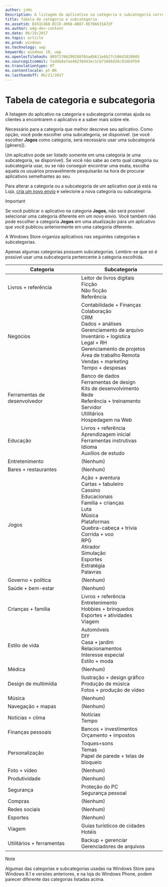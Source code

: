 ```yaml
---
author: jnHs
Description: A listagem do aplicativo na categoria e subcategoria corretas ajuda os clientes a encontrarem o aplicativo e a saber mais sobre ele.
title: Tabela de categoria e subcategoria
ms.assetid: D451C468-DCCD-4966-AB87-8E766615A72F
ms.author: wdg-dev-content
ms.date: 06/19/2017
ms.topic: article
ms.prod: windows
ms.technology: uwp
keywords: windows 10, uwp
ms.openlocfilehash: 88971766290288f6badb611e6b27c58641020005
ms.sourcegitcommit: fadde8afee46238443ec1cb71846d36c91db9fb9
ms.translationtype: HT
ms.contentlocale: pt-BR
ms.lasthandoff: 06/21/2017
---
```

# <a name="category-and-subcategory-table"></a>Tabela de categoria e subcategoria


A listagem do aplicativo na categoria e subcategoria corretas ajuda os clientes a encontrarem o aplicativo e a saber mais sobre ele.

Necessário para a categoria que melhor descreve seu aplicativo. Como opção, você pode escolher uma subcategoria, se disponível. (se você escolher **Jogos** como categoria, será necessário usar uma subcategoria [gênero]).

Um aplicativo pode ser listado somente em uma categoria (e uma subcategoria, se disponível). Se você não sabe ao certo qual categoria ou subcategoria usar, ou se não conseguir encontrar uma exata, escolha aquela os usuários provavelmente pesquisarão na hora de procurar aplicativos semelhantes ao seu.

Para alterar a categoria ou a subcategoria de um aplicativo que já está na Loja, [cria um novo envio](app-submissions.md) e selecione a nova categoria ou subcategoria.

> [!IMPORTANT] 
> Se você publicar o aplicativo na categoria **Jogos**, não será possível selecionar uma categoria diferente em um novo envio. Você também não pode escolher a categoria **Jogos** em uma atualização para um aplicativo que você publicou anteriormente em uma categoria diferente.

A Windows Store organiza aplicativos nas seguintes categorias e subcategorias.

Apenas algumas categorias possuem subcategorias. Lembre-se que só é possível usar uma subcategoria pertencente à categoria escolhida.


| Categoria                    | Subcategoria                                       |
|-----------------------------|---------------------------------------------------|
| Livros + referência           | Leitor de livros digitais <br> Ficção <br> Não ficção <br> Referência |
| Negócios                    | Contabilidade + Finanças <br> Colaboração <br> CRM <br> Dados + análises <br> Gerenciamento de arquivo <br> Inventário + logística <br> Legal + RH <br> Gerenciamento de projetos <br> Área de trabalho Remota <br> Vendas + marketing <br> Tempo + despesas |
| Ferramentas de desenvolvedor             | Banco de dados <br> Ferramentas de design <br> Kits de desenvolvimento <br> Rede <br> Referência + treinamento <br> Servidor <br> Utilitários <br> Hospedagem na Web |
| Educação                   | Livros + referência <br> Aprendizagem inicial <br> Ferramentas instrutivas <br> Idioma <br> Auxílios de estudo |
| Entretenimento               | (Nenhum)                                            |
| Bares + restaurantes               | (Nenhum)                                            |
| Jogos                       | Ação + aventura <br> Cartas + tabuleiro <br> Cassino <br> Educacionais <br> Família + crianças <br> Luta <br> Música <br> Plataformas <br> Quebra-cabeça + trívia <br> Corrida + voo <br> RPG <br> Atirador <br> Simulação <br> Esportes <br> Estratégia <br> Palavras |
| Governo + política       | (Nenhum)                                            |
| Saúde + bem-estar            | (Nenhum)                                            |
| Crianças + família               | Livros + referência <br> Entretenimento <br> Hobbies + brinquedos <br> Esportes + atividades <br> Viagem |
| Estilo de vida                   | Automóveis <br> DIY <br> Casa + jardim <br> Relacionamentos <br> Interesse especial <br> Estilo + moda |
| Médica                     | (Nenhum)                                            |
| Design de multimídia           | Ilustração + design gráfico <br> Produção de música <br> Fotos + produção de vídeo |
| Música                       | (Nenhum)                                            |
| Navegação + mapas           | (Nenhum)                                            |
| Notícias + clima              | Notícias <br> Tempo                                 |
| Finanças pessoais            | Bancos + investimentos <br> Orçamento + impostos      |
| Personalização             | Toques+sons <br> Temas <br> Papel de parede + telas de bloqueio |
| Foto + vídeo               | (Nenhum)                                            |
| Produtividade                | (Nenhum)                                            |
| Segurança                    | Proteção do PC <br> Segurança pessoal              |
| Compras                    | (Nenhum)                                            |
| Redes sociais                      | (Nenhum)                                            |
| Esportes                      | (Nenhum)                                            |
| Viagem                      | Guias turísticos de cidades <br> Hotéis                           |
| Utilitários + ferramentas           | Backup + gerenciar <br> Gerenciadores de arquivos                |
 

> [!NOTE] 
> Algumas das categorias e subcategorias usadas na Windows Store para Windows 8.1 e versões anteriores, e na loja do Windows Phone, podem parecer diferente das categorias listadas acima. 

